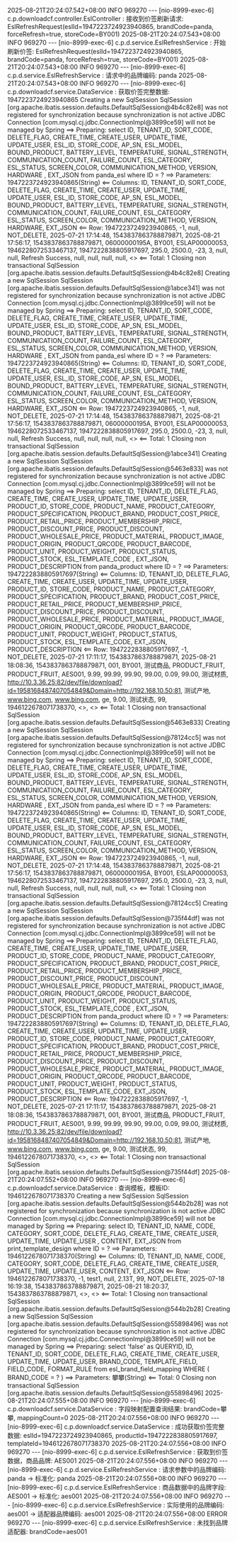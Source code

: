 2025-08-21T20:24:07.542+08:00 INFO 969270 --- [nio-8999-exec-6] c.p.downloadcf.controller.EslController : 接收到价签刷新请求: EslRefreshRequest(eslId=1947223724923940865, brandCode=panda, forceRefresh=true, storeCode=BY001)
2025-08-21T20:24:07.543+08:00 INFO 969270 --- [nio-8999-exec-6] c.p.d.service.EslRefreshService : 开始刷新价签: EslRefreshRequest(eslId=1947223724923940865, brandCode=panda, forceRefresh=true, storeCode=BY001)
2025-08-21T20:24:07.543+08:00 INFO 969270 --- [nio-8999-exec-6] c.p.d.service.EslRefreshService : 请求中的品牌编码: panda
2025-08-21T20:24:07.543+08:00 INFO 969270 --- [nio-8999-exec-6] c.p.downloadcf.service.DataService : 获取价签完整数据: 1947223724923940865
Creating a new SqlSession
SqlSession [org.apache.ibatis.session.defaults.DefaultSqlSession@4b4c82e8] was not registered for synchronization because synchronization is not active
JDBC Connection [com.mysql.cj.jdbc.ConnectionImpl@3899ce59] will not be managed by Spring
==> Preparing: select ID, TENANT_ID, SORT_CODE, DELETE_FLAG, CREATE_TIME, CREATE_USER, UPDATE_TIME, UPDATE_USER, ESL_ID, STORE_CODE, AP_SN, ESL_MODEL, BOUND_PRODUCT, BATTERY_LEVEL, TEMPERATURE, SIGNAL_STRENGTH, COMMUNICATION_COUNT, FAILURE_COUNT, ESL_CATEGORY, ESL_STATUS, SCREEN_COLOR, COMMUNICATION_METHOD, VERSION, HARDWARE , EXT_JSON from panda_esl where ID = ?
==> Parameters: 1947223724923940865(String)
<== Columns: ID, TENANT_ID, SORT_CODE, DELETE_FLAG, CREATE_TIME, CREATE_USER, UPDATE_TIME, UPDATE_USER, ESL_ID, STORE_CODE, AP_SN, ESL_MODEL, BOUND_PRODUCT, BATTERY_LEVEL, TEMPERATURE, SIGNAL_STRENGTH, COMMUNICATION_COUNT, FAILURE_COUNT, ESL_CATEGORY, ESL_STATUS, SCREEN_COLOR, COMMUNICATION_METHOD, VERSION, HARDWARE, EXT_JSON
<== Row: 1947223724923940865, -1, null, NOT_DELETE, 2025-07-21 17:14:48, 1543837863788879871, 2025-08-21 17:56:17, 1543837863788879871, 06000000195A, BY001, ESLAP00000053, 1946228072533467137, 1947222838805917697, 295.0, 2500.0, -23, 3, null, null, Refresh Success, null, null, null, null, <<BLOB>>
<== Total: 1
Closing non transactional SqlSession [org.apache.ibatis.session.defaults.DefaultSqlSession@4b4c82e8]
Creating a new SqlSession
SqlSession [org.apache.ibatis.session.defaults.DefaultSqlSession@1abce341] was not registered for synchronization because synchronization is not active
JDBC Connection [com.mysql.cj.jdbc.ConnectionImpl@3899ce59] will not be managed by Spring
==> Preparing: select ID, TENANT_ID, SORT_CODE, DELETE_FLAG, CREATE_TIME, CREATE_USER, UPDATE_TIME, UPDATE_USER, ESL_ID, STORE_CODE, AP_SN, ESL_MODEL, BOUND_PRODUCT, BATTERY_LEVEL, TEMPERATURE, SIGNAL_STRENGTH, COMMUNICATION_COUNT, FAILURE_COUNT, ESL_CATEGORY, ESL_STATUS, SCREEN_COLOR, COMMUNICATION_METHOD, VERSION, HARDWARE , EXT_JSON from panda_esl where ID = ?
==> Parameters: 1947223724923940865(String)
<== Columns: ID, TENANT_ID, SORT_CODE, DELETE_FLAG, CREATE_TIME, CREATE_USER, UPDATE_TIME, UPDATE_USER, ESL_ID, STORE_CODE, AP_SN, ESL_MODEL, BOUND_PRODUCT, BATTERY_LEVEL, TEMPERATURE, SIGNAL_STRENGTH, COMMUNICATION_COUNT, FAILURE_COUNT, ESL_CATEGORY, ESL_STATUS, SCREEN_COLOR, COMMUNICATION_METHOD, VERSION, HARDWARE, EXT_JSON
<== Row: 1947223724923940865, -1, null, NOT_DELETE, 2025-07-21 17:14:48, 1543837863788879871, 2025-08-21 17:56:17, 1543837863788879871, 06000000195A, BY001, ESLAP00000053, 1946228072533467137, 1947222838805917697, 295.0, 2500.0, -23, 3, null, null, Refresh Success, null, null, null, null, <<BLOB>>
<== Total: 1
Closing non transactional SqlSession [org.apache.ibatis.session.defaults.DefaultSqlSession@1abce341]
Creating a new SqlSession
SqlSession [org.apache.ibatis.session.defaults.DefaultSqlSession@5463e833] was not registered for synchronization because synchronization is not active
JDBC Connection [com.mysql.cj.jdbc.ConnectionImpl@3899ce59] will not be managed by Spring
==> Preparing: select ID, TENANT_ID, DELETE_FLAG, CREATE_TIME, CREATE_USER, UPDATE_TIME, UPDATE_USER, PRODUCT_ID, STORE_CODE, PRODUCT_NAME, PRODUCT_CATEGORY, PRODUCT_SPECIFICATION, PRODUCT_BRAND, PRODUCT_COST_PRICE, PRODUCT_RETAIL_PRICE, PRODUCT_MEMBERSHIP_PRICE, PRODUCT_DISCOUNT_PRICE, PRODUCT_DISCOUNT, PRODUCT_WHOLESALE_PRICE, PRODUCT_MATERIAL, PRODUCT_IMAGE, PRODUCT_ORIGIN, PRODUCT_QRCODE, PRODUCT_BARCODE, PRODUCT_UNIT, PRODUCT_WEIGHT, PRODUCT_STATUS, PRODUCT_STOCK, ESL_TEMPLATE_CODE , EXT_JSON, PRODUCT_DESCRIPTION from panda_product where ID = ?
==> Parameters: 1947222838805917697(String)
<== Columns: ID, TENANT_ID, DELETE_FLAG, CREATE_TIME, CREATE_USER, UPDATE_TIME, UPDATE_USER, PRODUCT_ID, STORE_CODE, PRODUCT_NAME, PRODUCT_CATEGORY, PRODUCT_SPECIFICATION, PRODUCT_BRAND, PRODUCT_COST_PRICE, PRODUCT_RETAIL_PRICE, PRODUCT_MEMBERSHIP_PRICE, PRODUCT_DISCOUNT_PRICE, PRODUCT_DISCOUNT, PRODUCT_WHOLESALE_PRICE, PRODUCT_MATERIAL, PRODUCT_IMAGE, PRODUCT_ORIGIN, PRODUCT_QRCODE, PRODUCT_BARCODE, PRODUCT_UNIT, PRODUCT_WEIGHT, PRODUCT_STATUS, PRODUCT_STOCK, ESL_TEMPLATE_CODE, EXT_JSON, PRODUCT_DESCRIPTION
<== Row: 1947222838805917697, -1, NOT_DELETE, 2025-07-21 17:11:17, 1543837863788879871, 2025-08-21 18:08:36, 1543837863788879871, 001, BY001, 测试商品, PRODUCT_FRUIT, PRODUCT_FRUIT, AES001, 9.99, 99.99, 99.90, 99.00, 0.09, 99.00, 测试材质, http://10.3.36.25:82/dev/file/download?id=1958168487407054849&Domain=http://192.168.10.50:81, 测试产地, www.bing.com, www.bing.com, ge, 9.00, 测试状态, 99, 1946122678071738370, <<BLOB>>, <<BLOB>>
<== Total: 1
Closing non transactional SqlSession [org.apache.ibatis.session.defaults.DefaultSqlSession@5463e833]
Creating a new SqlSession
SqlSession [org.apache.ibatis.session.defaults.DefaultSqlSession@78124cc5] was not registered for synchronization because synchronization is not active
JDBC Connection [com.mysql.cj.jdbc.ConnectionImpl@3899ce59] will not be managed by Spring
==> Preparing: select ID, TENANT_ID, SORT_CODE, DELETE_FLAG, CREATE_TIME, CREATE_USER, UPDATE_TIME, UPDATE_USER, ESL_ID, STORE_CODE, AP_SN, ESL_MODEL, BOUND_PRODUCT, BATTERY_LEVEL, TEMPERATURE, SIGNAL_STRENGTH, COMMUNICATION_COUNT, FAILURE_COUNT, ESL_CATEGORY, ESL_STATUS, SCREEN_COLOR, COMMUNICATION_METHOD, VERSION, HARDWARE , EXT_JSON from panda_esl where ID = ?
==> Parameters: 1947223724923940865(String)
<== Columns: ID, TENANT_ID, SORT_CODE, DELETE_FLAG, CREATE_TIME, CREATE_USER, UPDATE_TIME, UPDATE_USER, ESL_ID, STORE_CODE, AP_SN, ESL_MODEL, BOUND_PRODUCT, BATTERY_LEVEL, TEMPERATURE, SIGNAL_STRENGTH, COMMUNICATION_COUNT, FAILURE_COUNT, ESL_CATEGORY, ESL_STATUS, SCREEN_COLOR, COMMUNICATION_METHOD, VERSION, HARDWARE, EXT_JSON
<== Row: 1947223724923940865, -1, null, NOT_DELETE, 2025-07-21 17:14:48, 1543837863788879871, 2025-08-21 17:56:17, 1543837863788879871, 06000000195A, BY001, ESLAP00000053, 1946228072533467137, 1947222838805917697, 295.0, 2500.0, -23, 3, null, null, Refresh Success, null, null, null, null, <<BLOB>>
<== Total: 1
Closing non transactional SqlSession [org.apache.ibatis.session.defaults.DefaultSqlSession@78124cc5]
Creating a new SqlSession
SqlSession [org.apache.ibatis.session.defaults.DefaultSqlSession@735f44df] was not registered for synchronization because synchronization is not active
JDBC Connection [com.mysql.cj.jdbc.ConnectionImpl@3899ce59] will not be managed by Spring
==> Preparing: select ID, TENANT_ID, DELETE_FLAG, CREATE_TIME, CREATE_USER, UPDATE_TIME, UPDATE_USER, PRODUCT_ID, STORE_CODE, PRODUCT_NAME, PRODUCT_CATEGORY, PRODUCT_SPECIFICATION, PRODUCT_BRAND, PRODUCT_COST_PRICE, PRODUCT_RETAIL_PRICE, PRODUCT_MEMBERSHIP_PRICE, PRODUCT_DISCOUNT_PRICE, PRODUCT_DISCOUNT, PRODUCT_WHOLESALE_PRICE, PRODUCT_MATERIAL, PRODUCT_IMAGE, PRODUCT_ORIGIN, PRODUCT_QRCODE, PRODUCT_BARCODE, PRODUCT_UNIT, PRODUCT_WEIGHT, PRODUCT_STATUS, PRODUCT_STOCK, ESL_TEMPLATE_CODE , EXT_JSON, PRODUCT_DESCRIPTION from panda_product where ID = ?
==> Parameters: 1947222838805917697(String)
<== Columns: ID, TENANT_ID, DELETE_FLAG, CREATE_TIME, CREATE_USER, UPDATE_TIME, UPDATE_USER, PRODUCT_ID, STORE_CODE, PRODUCT_NAME, PRODUCT_CATEGORY, PRODUCT_SPECIFICATION, PRODUCT_BRAND, PRODUCT_COST_PRICE, PRODUCT_RETAIL_PRICE, PRODUCT_MEMBERSHIP_PRICE, PRODUCT_DISCOUNT_PRICE, PRODUCT_DISCOUNT, PRODUCT_WHOLESALE_PRICE, PRODUCT_MATERIAL, PRODUCT_IMAGE, PRODUCT_ORIGIN, PRODUCT_QRCODE, PRODUCT_BARCODE, PRODUCT_UNIT, PRODUCT_WEIGHT, PRODUCT_STATUS, PRODUCT_STOCK, ESL_TEMPLATE_CODE, EXT_JSON, PRODUCT_DESCRIPTION
<== Row: 1947222838805917697, -1, NOT_DELETE, 2025-07-21 17:11:17, 1543837863788879871, 2025-08-21 18:08:36, 1543837863788879871, 001, BY001, 测试商品, PRODUCT_FRUIT, PRODUCT_FRUIT, AES001, 9.99, 99.99, 99.90, 99.00, 0.09, 99.00, 测试材质, http://10.3.36.25:82/dev/file/download?id=1958168487407054849&Domain=http://192.168.10.50:81, 测试产地, www.bing.com, www.bing.com, ge, 9.00, 测试状态, 99, 1946122678071738370, <<BLOB>>, <<BLOB>>
<== Total: 1
Closing non transactional SqlSession [org.apache.ibatis.session.defaults.DefaultSqlSession@735f44df]
2025-08-21T20:24:07.552+08:00 INFO 969270 --- [nio-8999-exec-6] c.p.downloadcf.service.DataService : 查询模板，模板ID: 1946122678071738370
Creating a new SqlSession
SqlSession [org.apache.ibatis.session.defaults.DefaultSqlSession@544b2b28] was not registered for synchronization because synchronization is not active
JDBC Connection [com.mysql.cj.jdbc.ConnectionImpl@3899ce59] will not be managed by Spring
==> Preparing: select ID, TENANT_ID, NAME, CODE, CATEGORY, SORT_CODE, DELETE_FLAG, CREATE_TIME, CREATE_USER, UPDATE_TIME, UPDATE_USER , CONTENT, EXT_JSON from print_template_design where ID = ?
==> Parameters: 1946122678071738370(String)
<== Columns: ID, TENANT_ID, NAME, CODE, CATEGORY, SORT_CODE, DELETE_FLAG, CREATE_TIME, CREATE_USER, UPDATE_TIME, UPDATE_USER, CONTENT, EXT_JSON
<== Row: 1946122678071738370, -1, test1, null, 2.13T, 99, NOT_DELETE, 2025-07-18 16:19:38, 1543837863788879871, 2025-08-21 18:20:37, 1543837863788879871, <<BLOB>>, <<BLOB>>
<== Total: 1
Closing non transactional SqlSession [org.apache.ibatis.session.defaults.DefaultSqlSession@544b2b28]
Creating a new SqlSession
SqlSession [org.apache.ibatis.session.defaults.DefaultSqlSession@55898496] was not registered for synchronization because synchronization is not active
JDBC Connection [com.mysql.cj.jdbc.ConnectionImpl@3899ce59] will not be managed by Spring
==> Preparing: select 'false' as QUERYID, ID, TENANT_ID, SORT_CODE, DELETE_FLAG, CREATE_TIME, CREATE_USER, UPDATE_TIME, UPDATE_USER, BRAND_CODE, TEMPLATE_FIELD, FIELD_CODE, FORMAT_RULE from esl_brand_field_mapping WHERE ( BRAND_CODE = ? )
==> Parameters: 攀攀(String)
<== Total: 0
Closing non transactional SqlSession [org.apache.ibatis.session.defaults.DefaultSqlSession@55898496]
2025-08-21T20:24:07.555+08:00 INFO 969270 --- [nio-8999-exec-6] c.p.downloadcf.service.DataService : 字段映射配置查询结果: brandCode=攀攀, mappingCount=0
2025-08-21T20:24:07.556+08:00 INFO 969270 --- [nio-8999-exec-6] c.p.downloadcf.service.DataService : 成功获取价签完整数据: eslId=1947223724923940865, productId=1947222838805917697, templateId=1946122678071738370
2025-08-21T20:24:07.556+08:00 INFO 969270 --- [nio-8999-exec-6] c.p.d.service.EslRefreshService : 获取到价签数据，商品品牌: AES001
2025-08-21T20:24:07.556+08:00 INFO 969270 --- [nio-8999-exec-6] c.p.d.service.EslRefreshService : 请求参数中的品牌编码: panda -> 标准化: panda
2025-08-21T20:24:07.556+08:00 INFO 969270 --- [nio-8999-exec-6] c.p.d.service.EslRefreshService : 商品数据中的品牌字段: AES001 -> 标准化: aes001
2025-08-21T20:24:07.556+08:00 INFO 969270 --- [nio-8999-exec-6] c.p.d.service.EslRefreshService : 实际使用的品牌编码: aes001 -> 适配器品牌编码: aes001
2025-08-21T20:24:07.556+08:00 ERROR 969270 --- [nio-8999-exec-6] c.p.d.service.EslRefreshService : 未找到品牌适配器: brandCode=aes001